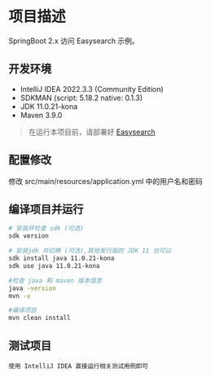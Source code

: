 # 项目描述

SpringBoot 2.x 访问 Easysearch 示例。

## 开发环境

- IntelliJ IDEA 2022.3.3 (Community Edition)
- SDKMAN (script: 5.18.2 native: 0.1.3)
- JDK 11.0.21-kona
- Maven 3.9.0

> 在运行本项目前，请部署好 [Easysearch](/Easysearch/ezsboot/docs/easysearch.md)

## 配置修改

修改 src/main/resources/application.yml 中的用户名和密码

## 编译项目并运行

```bash
# 安装并检查 sdk (可选)
sdk version

# 安装jdk 并切换 (可选),其他发行版的 JDK 11 也可以
sdk install java 11.0.21-kona
sdk use java 11.0.21-kona

#检查 java 和 maven 版本信息
java -version
mvn -v

#编译项目
mvn clean install
```

## 测试项目

`使用 IntelliJ IDEA 直接运行相关测试用例即可`

